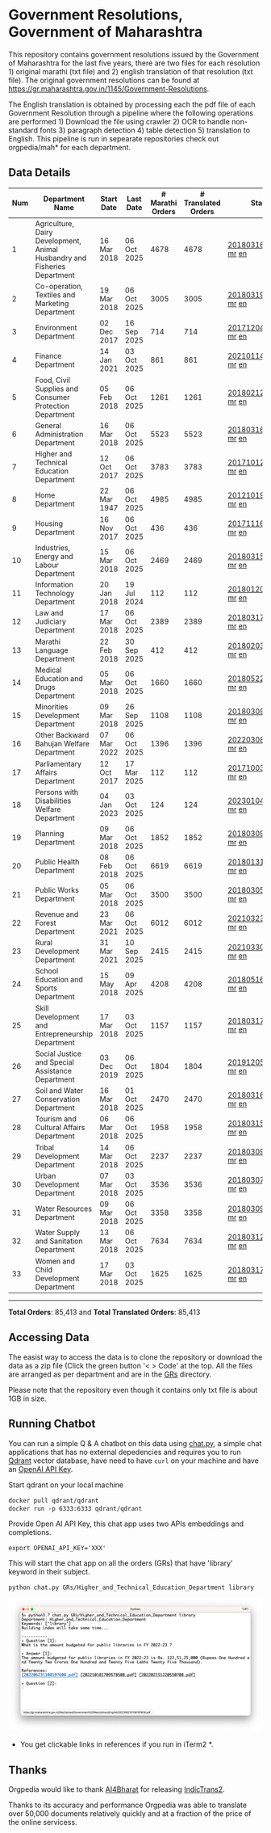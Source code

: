 # Government Resolutions, Government of Maharashtra

This repository contains government resolutions issued by the Government of Maharashtra for the last five years, there are two files for each resolution 1) original marathi (txt file) and 2) english translation of that resolution (txt file). The original government resolutions can be found at https://gr.maharashtra.gov.in/1145/Government-Resolutions.

The English translation is obtained by processing each the pdf file of each Government Resolution through a pipeline where the following operations are performed 1) Download the file using crawler 2) OCR to handle non-standard fonts 3) paragraph detection 4) table  detection 5) translation to English. This pipeline is run in sepearate repositories check out orgpedia/mah* for each department.


## Data Details

| Num | Department Name | Start Date | Last Date | # Marathi Orders | # Translated Orders | Starting Order | Last Order |
| --- | --------------- | ---------- | --------- | ---------------- | ------------------- | -------------- | ---------- |
| 1 | Agriculture, Dairy Development, Animal Husbandry and Fisheries Department | 16 Mar 2018 | 06 Oct 2025 | 4678 | 4678 | [201803161624182101.pdf](https://gr.maharashtra.gov.in/Site/Upload/Government%20Resolutions/English/201803161624182101.pdf) [mr](GRs/Agriculture,_Dairy_Development,_Animal_Husbandry_and_Fisheries_Department/201803161624182101.pdf.mr.txt) [en](GRs/Agriculture,_Dairy_Development,_Animal_Husbandry_and_Fisheries_Department/201803161624182101.pdf.en.txt) | [202510061507588901.pdf](https://gr.maharashtra.gov.in/Site/Upload/Government%20Resolutions/English/202510061507588901....pdf) [mr](GRs/Agriculture,_Dairy_Development,_Animal_Husbandry_and_Fisheries_Department/202510061507588901.pdf.mr.txt) [en](GRs/Agriculture,_Dairy_Development,_Animal_Husbandry_and_Fisheries_Department/202510061507588901.pdf.en.txt) |
| 2 | Co-operation, Textiles and Marketing Department | 19 Mar 2018 | 06 Oct 2025 | 3005 | 3005 | [201803191257576702.pdf](https://gr.maharashtra.gov.in/Site/Upload/Government%20Resolutions/English/201803191257576702.pdf) [mr](GRs/Co-operation,_Textiles_and_Marketing_Department/201803191257576702.pdf.mr.txt) [en](GRs/Co-operation,_Textiles_and_Marketing_Department/201803191257576702.pdf.en.txt) | [202510061815115802.pdf](https://gr.maharashtra.gov.in/Site/Upload/Government%20Resolutions/English/202510061815115802.pdf) [mr](GRs/Co-operation,_Textiles_and_Marketing_Department/202510061815115802.pdf.mr.txt) [en](GRs/Co-operation,_Textiles_and_Marketing_Department/202510061815115802.pdf.en.txt) |
| 3 | Environment Department | 02 Dec 2017 | 16 Sep 2025 | 714 | 714 | [201712041147216904.pdf](https://gr.maharashtra.gov.in/Site/Upload/Government%20Resolutions/English/201712041147216904.pdf) [mr](GRs/Environment_Department/201712041147216904.pdf.mr.txt) [en](GRs/Environment_Department/201712041147216904.pdf.en.txt) | [202509161454490904.pdf](https://gr.maharashtra.gov.in/Site/Upload/Government%20Resolutions/English/202509161454490904.pdf) [mr](GRs/Environment_Department/202509161454490904.pdf.mr.txt) [en](GRs/Environment_Department/202509161454490904.pdf.en.txt) |
| 4 | Finance Department | 14 Jan 2021 | 03 Oct 2025 | 861 | 861 | [202101141237329905.pdf](https://gr.maharashtra.gov.in/Site/Upload/Government%20Resolutions/English/202101141237329905.pdf) [mr](GRs/Finance_Department/202101141237329905.pdf.mr.txt) [en](GRs/Finance_Department/202101141237329905.pdf.en.txt) | [202510031626365005.pdf](https://gr.maharashtra.gov.in/Site/Upload/Government%20Resolutions/English/202510031626365005.pdf) [mr](GRs/Finance_Department/202510031626365005.pdf.mr.txt) [en](GRs/Finance_Department/202510031626365005.pdf.en.txt) |
| 5 | Food, Civil Supplies and Consumer Protection Department | 05 Feb 2018 | 06 Oct 2025 | 1261 | 1261 | [201802121244545806.pdf](https://gr.maharashtra.gov.in/Site/Upload/Government%20Resolutions/English/201802121244545806.pdf) [mr](GRs/Food,_Civil_Supplies_and_Consumer_Protection_Department/201802121244545806.pdf.mr.txt) [en](GRs/Food,_Civil_Supplies_and_Consumer_Protection_Department/201802121244545806.pdf.en.txt) | [202510061719395006.pdf](https://gr.maharashtra.gov.in/Site/Upload/Government%20Resolutions/English/202510061719395006.pdf) [mr](GRs/Food,_Civil_Supplies_and_Consumer_Protection_Department/202510061719395006.pdf.mr.txt) [en](GRs/Food,_Civil_Supplies_and_Consumer_Protection_Department/202510061719395006.pdf.en.txt) |
| 6 | General Administration Department | 16 Mar 2018 | 06 Oct 2025 | 5523 | 5523 | [201803161224022707.pdf](https://gr.maharashtra.gov.in/Site/Upload/Government%20Resolutions/English/201803161224022707.pdf) [mr](GRs/General_Administration_Department/201803161224022707.pdf.mr.txt) [en](GRs/General_Administration_Department/201803161224022707.pdf.en.txt) | [202510061922199507.pdf](https://gr.maharashtra.gov.in/Site/Upload/Government%20Resolutions/English/202510061922199507.pdf) [mr](GRs/General_Administration_Department/202510061922199507.pdf.mr.txt) [en](GRs/General_Administration_Department/202510061922199507.pdf.en.txt) |
| 7 | Higher and Technical Education Department | 12 Oct 2017 | 06 Oct 2025 | 3783 | 3783 | [201710121514029708.pdf](https://gr.maharashtra.gov.in/Site/Upload/Government%20Resolutions/English/201710121514029708.pdf) [mr](GRs/Higher_and_Technical_Education_Department/201710121514029708.pdf.mr.txt) [en](GRs/Higher_and_Technical_Education_Department/201710121514029708.pdf.en.txt) | [202510061835199608.pdf](https://gr.maharashtra.gov.in/Site/Upload/Government%20Resolutions/English/202510061835199608.pdf) [mr](GRs/Higher_and_Technical_Education_Department/202510061835199608.pdf.mr.txt) [en](GRs/Higher_and_Technical_Education_Department/202510061835199608.pdf.en.txt) |
| 8 | Home Department | 22 Mar 1947 | 06 Oct 2025 | 4985 | 4985 | [201210191648552129.pdf](https://gr.maharashtra.gov.in/Site/Upload/Government%20Resolutions/English/201210191648552129.pdf) [mr](GRs/Home_Department/201210191648552129.pdf.mr.txt) [en](GRs/Home_Department/201210191648552129.pdf.en.txt) | [202510061643332329.pdf](https://gr.maharashtra.gov.in/Site/Upload/Government%20Resolutions/English/202510061643332329.pdf) [mr](GRs/Home_Department/202510061643332329.pdf.mr.txt) [en](GRs/Home_Department/202510061643332329.pdf.en.txt) |
| 9 | Housing Department | 16 Nov 2017 | 06 Oct 2025 | 436 | 436 | [201711161447076609.pdf](https://gr.maharashtra.gov.in/Site/Upload/Government%20Resolutions/English/201711161447076609.pdf) [mr](GRs/Housing_Department/201711161447076609.pdf.mr.txt) [en](GRs/Housing_Department/201711161447076609.pdf.en.txt) | [202510061200187009.pdf](https://gr.maharashtra.gov.in/Site/Upload/Government%20Resolutions/English/202510061200187009.pdf) [mr](GRs/Housing_Department/202510061200187009.pdf.mr.txt) [en](GRs/Housing_Department/202510061200187009.pdf.en.txt) |
| 10 | Industries, Energy and Labour Department | 15 Mar 2018 | 06 Oct 2025 | 2469 | 2469 | [201803151204055010.pdf](https://gr.maharashtra.gov.in/Site/Upload/Government%20Resolutions/English/201803151204055010.pdf) [mr](GRs/Industries,_Energy_and_Labour_Department/201803151204055010.pdf.mr.txt) [en](GRs/Industries,_Energy_and_Labour_Department/201803151204055010.pdf.en.txt) | [202510061736312910.pdf](https://gr.maharashtra.gov.in/Site/Upload/Government%20Resolutions/English/202510061736312910.pdf) [mr](GRs/Industries,_Energy_and_Labour_Department/202510061736312910.pdf.mr.txt) [en](GRs/Industries,_Energy_and_Labour_Department/202510061736312910.pdf.en.txt) |
| 11 | Information Technology Department | 20 Jan 2018 | 19 Jul 2024 | 112 | 112 | [201801201843024511.pdf](https://gr.maharashtra.gov.in/Site/Upload/Government%20Resolutions/English/201801201843024511.pdf) [mr](GRs/Information_Technology_Department/201801201843024511.pdf.mr.txt) [en](GRs/Information_Technology_Department/201801201843024511.pdf.en.txt) | [202407191742379111.pdf](https://gr.maharashtra.gov.in/Site/Upload/Government%20Resolutions/English/202407191742379111.pdf) [mr](GRs/Information_Technology_Department/202407191742379111.pdf.mr.txt) [en](GRs/Information_Technology_Department/202407191742379111.pdf.en.txt) |
| 12 | Law and Judiciary Department | 17 Mar 2018 | 06 Oct 2025 | 2389 | 2389 | [201803171129290212.pdf](https://gr.maharashtra.gov.in/Site/Upload/Government%20Resolutions/English/201803171129290212.pdf) [mr](GRs/Law_and_Judiciary_Department/201803171129290212.pdf.mr.txt) [en](GRs/Law_and_Judiciary_Department/201803171129290212.pdf.en.txt) | [202510061733565212.pdf](https://gr.maharashtra.gov.in/Site/Upload/Government%20Resolutions/English/202510061733565212.pdf) [mr](GRs/Law_and_Judiciary_Department/202510061733565212.pdf.mr.txt) [en](GRs/Law_and_Judiciary_Department/202510061733565212.pdf.en.txt) |
| 13 | Marathi Language Department | 22 Feb 2018 | 30 Sep 2025 | 412 | 412 | [201802031549154233.pdf](https://gr.maharashtra.gov.in/Site/Upload/Government%20Resolutions/English/201802031549154233.pdf) [mr](GRs/Marathi_Language_Department/201802031549154233.pdf.mr.txt) [en](GRs/Marathi_Language_Department/201802031549154233.pdf.en.txt) | [202509301530344033.pdf](https://gr.maharashtra.gov.in/Site/Upload/Government%20Resolutions/English/202509301530344033.pdf) [mr](GRs/Marathi_Language_Department/202509301530344033.pdf.mr.txt) [en](GRs/Marathi_Language_Department/202509301530344033.pdf.en.txt) |
| 14 | Medical Education and Drugs Department | 05 Mar 2018 | 06 Oct 2025 | 1660 | 1660 | [201805221424292513.pdf](https://gr.maharashtra.gov.in/Site/Upload/Government%20Resolutions/English/201805221424292513.pdf) [mr](GRs/Medical_Education_and_Drugs_Department/201805221424292513.pdf.mr.txt) [en](GRs/Medical_Education_and_Drugs_Department/201805221424292513.pdf.en.txt) | [202510061652261113.pdf](https://gr.maharashtra.gov.in/Site/Upload/Government%20Resolutions/English/202510061652261113.pdf) [mr](GRs/Medical_Education_and_Drugs_Department/202510061652261113.pdf.mr.txt) [en](GRs/Medical_Education_and_Drugs_Department/202510061652261113.pdf.en.txt) |
| 15 | Minorities Development Department | 09 Mar 2018 | 26 Sep 2025 | 1108 | 1108 | [201803091218355314.pdf](https://gr.maharashtra.gov.in/Site/Upload/Government%20Resolutions/English/201803091218355314.pdf) [mr](GRs/Minorities_Development_Department/201803091218355314.pdf.mr.txt) [en](GRs/Minorities_Development_Department/201803091218355314.pdf.en.txt) | [202509261443581014.pdf](https://gr.maharashtra.gov.in/Site/Upload/Government%20Resolutions/English/202509261443581014.pdf) [mr](GRs/Minorities_Development_Department/202509261443581014.pdf.mr.txt) [en](GRs/Minorities_Development_Department/202509261443581014.pdf.en.txt) |
| 16 | Other Backward Bahujan Welfare Department | 07 Mar 2022 | 06 Oct 2025 | 1396 | 1396 | [202203081752439334.pdf](https://gr.maharashtra.gov.in/Site/Upload/Government%20Resolutions/English/202203081752439334.pdf) [mr](GRs/Other_Backward_Bahujan_Welfare_Department/202203081752439334.pdf.mr.txt) [en](GRs/Other_Backward_Bahujan_Welfare_Department/202203081752439334.pdf.en.txt) | [202510061840456334.pdf](https://gr.maharashtra.gov.in/Site/Upload/Government%20Resolutions/English/202510061840456334.pdf) [mr](GRs/Other_Backward_Bahujan_Welfare_Department/202510061840456334.pdf.mr.txt) [en](GRs/Other_Backward_Bahujan_Welfare_Department/202510061840456334.pdf.en.txt) |
| 17 | Parliamentary Affairs Department | 12 Oct 2017 | 17 Mar 2025 | 112 | 112 | [201710031642378615.pdf](https://gr.maharashtra.gov.in/Site/Upload/Government%20Resolutions/English/201710031642378615.pdf) [mr](GRs/Parliamentary_Affairs_Department/201710031642378615.pdf.mr.txt) [en](GRs/Parliamentary_Affairs_Department/201710031642378615.pdf.en.txt) | [202503171104518215.pdf](https://gr.maharashtra.gov.in/Site/Upload/Government%20Resolutions/English/202503171104518215.pdf) [mr](GRs/Parliamentary_Affairs_Department/202503171104518215.pdf.mr.txt) [en](GRs/Parliamentary_Affairs_Department/202503171104518215.pdf.en.txt) |
| 18 | Persons with Disabilities Welfare Department | 04 Jan 2023 | 03 Oct 2025 | 124 | 124 | [202301041906309635.pdf](https://gr.maharashtra.gov.in/Site/Upload/Government%20Resolutions/English/202301041906309635.pdf) [mr](GRs/Persons_with_Disabilities_Welfare_Department/202301041906309635.pdf.mr.txt) [en](GRs/Persons_with_Disabilities_Welfare_Department/202301041906309635.pdf.en.txt) | [202510031659187835.pdf](https://gr.maharashtra.gov.in/Site/Upload/Government%20Resolutions/English/202510031659187835.pdf) [mr](GRs/Persons_with_Disabilities_Welfare_Department/202510031659187835.pdf.mr.txt) [en](GRs/Persons_with_Disabilities_Welfare_Department/202510031659187835.pdf.en.txt) |
| 19 | Planning Department | 09 Mar 2018 | 06 Oct 2025 | 1852 | 1852 | [201803091441032716.pdf](https://gr.maharashtra.gov.in/Site/Upload/Government%20Resolutions/English/201803091441032716.pdf) [mr](GRs/Planning_Department/201803091441032716.pdf.mr.txt) [en](GRs/Planning_Department/201803091441032716.pdf.en.txt) | [202510061811165416.pdf](https://gr.maharashtra.gov.in/Site/Upload/Government%20Resolutions/English/202510061811165416.pdf) [mr](GRs/Planning_Department/202510061811165416.pdf.mr.txt) [en](GRs/Planning_Department/202510061811165416.pdf.en.txt) |
| 20 | Public Health Department | 08 Feb 2018 | 06 Oct 2025 | 6619 | 6619 | [201801311722275417.pdf](https://gr.maharashtra.gov.in/Site/Upload/Government%20Resolutions/English/201801311722275417.pdf) [mr](GRs/Public_Health_Department/201801311722275417.pdf.mr.txt) [en](GRs/Public_Health_Department/201801311722275417.pdf.en.txt) | [202510061830531817.pdf](https://gr.maharashtra.gov.in/Site/Upload/Government%20Resolutions/English/202510061830531817.pdf) [mr](GRs/Public_Health_Department/202510061830531817.pdf.mr.txt) [en](GRs/Public_Health_Department/202510061830531817.pdf.en.txt) |
| 21 | Public Works Department | 05 Mar 2018 | 06 Oct 2025 | 3500 | 3500 | [201803051515468118.pdf](https://gr.maharashtra.gov.in/Site/Upload/Government%20Resolutions/English/201803051515468118.pdf) [mr](GRs/Public_Works_Department/201803051515468118.pdf.mr.txt) [en](GRs/Public_Works_Department/201803051515468118.pdf.en.txt) | [202510061746043218.pdf](https://gr.maharashtra.gov.in/Site/Upload/Government%20Resolutions/English/202510061746043218.pdf) [mr](GRs/Public_Works_Department/202510061746043218.pdf.mr.txt) [en](GRs/Public_Works_Department/202510061746043218.pdf.en.txt) |
| 22 | Revenue and Forest Department | 23 Mar 2021 | 06 Oct 2025 | 6012 | 6012 | [202103231328393119.pdf](https://gr.maharashtra.gov.in/Site/Upload/Government%20Resolutions/English/202103231328393119.pdf) [mr](GRs/Revenue_and_Forest_Department/202103231328393119.pdf.mr.txt) [en](GRs/Revenue_and_Forest_Department/202103231328393119.pdf.en.txt) | [202510061659537619.pdf](https://gr.maharashtra.gov.in/Site/Upload/Government%20Resolutions/English/202510061659537619.pdf) [mr](GRs/Revenue_and_Forest_Department/202510061659537619.pdf.mr.txt) [en](GRs/Revenue_and_Forest_Department/202510061659537619.pdf.en.txt) |
| 23 | Rural Development Department | 31 Mar 2021 | 10 Sep 2025 | 2415 | 2415 | [202103301021181120.pdf](https://gr.maharashtra.gov.in/Site/Upload/Government%20Resolutions/English/202103301021181120.pdf) [mr](GRs/Rural_Development_Department/202103301021181120.pdf.mr.txt) [en](GRs/Rural_Development_Department/202103301021181120.pdf.en.txt) | [202509101416151320.pdf](https://gr.maharashtra.gov.in/Site/Upload/Government%20Resolutions/English/202509101416151320.pdf) [mr](GRs/Rural_Development_Department/202509101416151320.pdf.mr.txt) [en](GRs/Rural_Development_Department/202509101416151320.pdf.en.txt) |
| 24 | School Education and Sports Department | 15 May 2018 | 09 Apr 2025 | 4208 | 4208 | [201805161114241221.pdf](https://gr.maharashtra.gov.in/Site/Upload/Government%20Resolutions/English/201805161114241221.pdf) [mr](GRs/School_Education_and_Sports_Department/201805161114241221.pdf.mr.txt) [en](GRs/School_Education_and_Sports_Department/201805161114241221.pdf.en.txt) | [202504091555078221.pdf](https://gr.maharashtra.gov.in/Site/Upload/Government%20Resolutions/English/202504091555078221.pdf) [mr](GRs/School_Education_and_Sports_Department/202504091555078221.pdf.mr.txt) [en](GRs/School_Education_and_Sports_Department/202504091555078221.pdf.en.txt) |
| 25 | Skill Development and Entrepreneurship Department | 17 Mar 2018 | 03 Oct 2025 | 1157 | 1157 | [201803171322099003.pdf](https://gr.maharashtra.gov.in/Site/Upload/Government%20Resolutions/English/201803171322099003.pdf) [mr](GRs/Skill_Development_and_Entrepreneurship_Department/201803171322099003.pdf.mr.txt) [en](GRs/Skill_Development_and_Entrepreneurship_Department/201803171322099003.pdf.en.txt) | [202510031820290603.pdf](https://gr.maharashtra.gov.in/Site/Upload/Government%20Resolutions/English/202510031820290603.pdf) [mr](GRs/Skill_Development_and_Entrepreneurship_Department/202510031820290603.pdf.mr.txt) [en](GRs/Skill_Development_and_Entrepreneurship_Department/202510031820290603.pdf.en.txt) |
| 26 | Social Justice and Special Assistance Department | 03 Dec 2019 | 06 Oct 2025 | 1804 | 1804 | [201912051107011622.pdf](https://gr.maharashtra.gov.in/Site/Upload/Government%20Resolutions/English/201912051107011622.pdf) [mr](GRs/Social_Justice_and_Special_Assistance_Department/201912051107011622.pdf.mr.txt) [en](GRs/Social_Justice_and_Special_Assistance_Department/201912051107011622.pdf.en.txt) | [202510061534210122.pdf](https://gr.maharashtra.gov.in/Site/Upload/Government%20Resolutions/English/202510061534210122.pdf) [mr](GRs/Social_Justice_and_Special_Assistance_Department/202510061534210122.pdf.mr.txt) [en](GRs/Social_Justice_and_Special_Assistance_Department/202510061534210122.pdf.en.txt) |
| 27 | Soil and Water Conservation Department | 16 Mar 2018 | 01 Oct 2025 | 2470 | 2470 | [201803161247582426.pdf](https://gr.maharashtra.gov.in/Site/Upload/Government%20Resolutions/English/201803161247582426.pdf) [mr](GRs/Soil_and_Water_Conservation_Department/201803161247582426.pdf.mr.txt) [en](GRs/Soil_and_Water_Conservation_Department/201803161247582426.pdf.en.txt) | [202510011831449426.pdf](https://gr.maharashtra.gov.in/Site/Upload/Government%20Resolutions/English/202510011831449426.pdf) [mr](GRs/Soil_and_Water_Conservation_Department/202510011831449426.pdf.mr.txt) [en](GRs/Soil_and_Water_Conservation_Department/202510011831449426.pdf.en.txt) |
| 28 | Tourism and Cultural Affairs Department | 06 Mar 2018 | 06 Oct 2025 | 1958 | 1958 | [201803151055091823.pdf](https://gr.maharashtra.gov.in/Site/Upload/Government%20Resolutions/English/201803151055091823.pdf) [mr](GRs/Tourism_and_Cultural_Affairs_Department/201803151055091823.pdf.mr.txt) [en](GRs/Tourism_and_Cultural_Affairs_Department/201803151055091823.pdf.en.txt) | [202510061512247623.pdf](https://gr.maharashtra.gov.in/Site/Upload/Government%20Resolutions/English/202510061512247623.pdf) [mr](GRs/Tourism_and_Cultural_Affairs_Department/202510061512247623.pdf.mr.txt) [en](GRs/Tourism_and_Cultural_Affairs_Department/202510061512247623.pdf.en.txt) |
| 29 | Tribal Development Department | 14 Mar 2018 | 06 Oct 2025 | 2237 | 2237 | [201803091105184924.pdf](https://gr.maharashtra.gov.in/Site/Upload/Government%20Resolutions/English/201803091105184924.pdf) [mr](GRs/Tribal_Development_Department/201803091105184924.pdf.mr.txt) [en](GRs/Tribal_Development_Department/201803091105184924.pdf.en.txt) | [202510061236121824.pdf](https://gr.maharashtra.gov.in/Site/Upload/Government%20Resolutions/English/202510061236121824.pdf) [mr](GRs/Tribal_Development_Department/202510061236121824.pdf.mr.txt) [en](GRs/Tribal_Development_Department/202510061236121824.pdf.en.txt) |
| 30 | Urban Development Department | 07 Mar 2018 | 03 Oct 2025 | 3536 | 3536 | [201803071203178325.pdf](https://gr.maharashtra.gov.in/Site/Upload/Government%20Resolutions/English/201803071203178325.pdf) [mr](GRs/Urban_Development_Department/201803071203178325.pdf.mr.txt) [en](GRs/Urban_Development_Department/201803071203178325.pdf.en.txt) | [202510031856306525.pdf](https://gr.maharashtra.gov.in/Site/Upload/Government%20Resolutions/English/202510031856306525.pdf) [mr](GRs/Urban_Development_Department/202510031856306525.pdf.mr.txt) [en](GRs/Urban_Development_Department/202510031856306525.pdf.en.txt) |
| 31 | Water Resources Department | 09 Mar 2018 | 06 Oct 2025 | 3358 | 3358 | [201803091034435527.pdf](https://gr.maharashtra.gov.in/Site/Upload/Government%20Resolutions/English/201803091034435527.pdf) [mr](GRs/Water_Resources_Department/201803091034435527.pdf.mr.txt) [en](GRs/Water_Resources_Department/201803091034435527.pdf.en.txt) | [202510061728284527.pdf](https://gr.maharashtra.gov.in/Site/Upload/Government%20Resolutions/English/202510061728284527.pdf) [mr](GRs/Water_Resources_Department/202510061728284527.pdf.mr.txt) [en](GRs/Water_Resources_Department/202510061728284527.pdf.en.txt) |
| 32 | Water Supply and Sanitation Department | 13 Mar 2018 | 06 Oct 2025 | 7634 | 7634 | [201803121414108428.pdf](https://gr.maharashtra.gov.in/Site/Upload/Government%20Resolutions/English/201803121414108428.pdf) [mr](GRs/Water_Supply_and_Sanitation_Department/201803121414108428.pdf.mr.txt) [en](GRs/Water_Supply_and_Sanitation_Department/201803121414108428.pdf.en.txt) | [202510061614443728.pdf](https://gr.maharashtra.gov.in/Site/Upload/Government%20Resolutions/English/202510061614443728.pdf) [mr](GRs/Water_Supply_and_Sanitation_Department/202510061614443728.pdf.mr.txt) [en](GRs/Water_Supply_and_Sanitation_Department/202510061614443728.pdf.en.txt) |
| 33 | Women and Child Development Department | 17 Mar 2018 | 03 Oct 2025 | 1625 | 1625 | [201803171539444330.pdf](https://gr.maharashtra.gov.in/Site/Upload/Government%20Resolutions/English/201803171539444330.pdf) [mr](GRs/Women_and_Child_Development_Department/201803171539444330.pdf.mr.txt) [en](GRs/Women_and_Child_Development_Department/201803171539444330.pdf.en.txt) | [202510031516598530.pdf](https://gr.maharashtra.gov.in/Site/Upload/Government%20Resolutions/English/202510031516598530.pdf) [mr](GRs/Women_and_Child_Development_Department/202510031516598530.pdf.mr.txt) [en](GRs/Women_and_Child_Development_Department/202510031516598530.pdf.en.txt) |
----------------------------------------------------------------------------------------------------

**Total Orders**: 85,413 and **Total Translated Orders**: 85,413
## Accessing Data

The easist way to access the data is to clone the repository or download the data as a zip file (Click the green button '< > Code' at the top. All the files are arranged as per department and are in the [GRs](GRs) directory.

Please note that the repository even though it contains only txt file is about 1GB in size.

## Running Chatbot

You can run a simple Q & A chatbot on this data using [chat.py](chat.py), a simple chat applications that has no external depedencies and requires you to run [Qdrant](https://qdrant.tech/) vector database, have need to have `curl` on your machine and have an [OpenAI API Key](https://help.openai.com/en/articles/4936850-where-do-i-find-my-secret-api-key).

Start qdrant on your local machine
```shell
docker pull qdrant/qdrant
docker run -p 6333:6333 qdrant/qdrant
```

Provide Open AI API Key, this chat app uses two APIs embeddings and completions.
```shell
export OPENAI_API_KEY='XXX'
```

This will start the chat app on all the orders (GRs) that have 'library' keyword in their subject.

```shell
python chat.py GRs/Higher_and_Technical_Education_Department library
```

![screenshot of running chat.py](screenshot.png)

* You get clickable links in references if you run in iTerm2 *.

## Thanks

Orgpedia would like to thank [AI4Bharat](https://ai4bharat.iitm.ac.in/) for releasing [IndicTrans2](https://github.com/AI4Bharat/IndicTrans2).

Thanks to its accuracy and performance Orgpedia was able to translate over 50,000 documents relatively quickly and at a fraction of the price of the online servicess.

